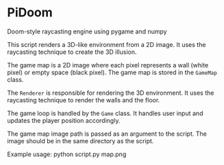 # PiDoom

Doom-style raycasting engine using pygame and numpy

This script renders a 3D-like environment from a 2D image. It uses the
raycasting technique to create the 3D illusion.

The game map is a 2D image where each pixel represents a wall (white pixel)
or empty space (black pixel). The game map is stored in the `GameMap` class.

The `Renderer` is responsible for rendering the 3D environment. It uses the
raycasting technique to render the walls and the floor.

The game loop is handled by the `Game` class. It handles user input and
updates the player position accordingly.

The game map image path is passed as an argument to the script. The image
should be in the same directory as the script.

Example usage:
    python script.py map.png

